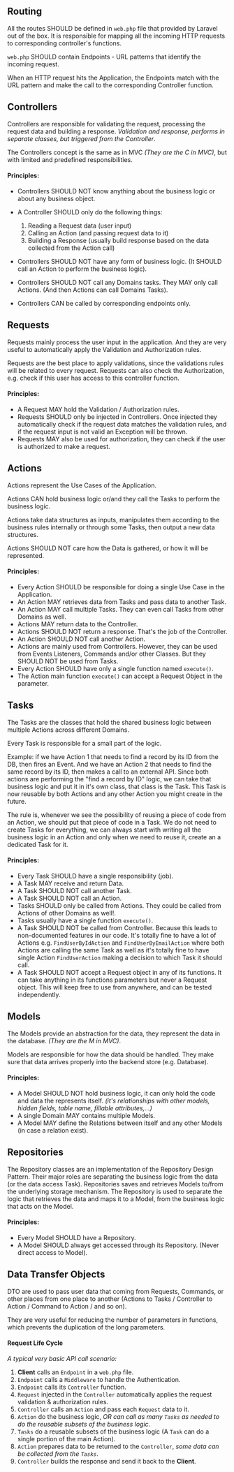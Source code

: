 ## Routing

All the routes SHOULD be defined in `web.php` file that provided by Laravel out of the box. It is responsible for mapping all the incoming HTTP requests to corresponding controller's functions. 

`web.php` SHOULD contain Endpoints - URL patterns that identify the incoming request.

When an HTTP request hits the Application, the Endpoints match with the URL pattern and make the call to the corresponding Controller function.



## Controllers

Controllers are responsible for validating the request, processing the request data and building a response. *Validation and response, performs in separate classes, but triggered from the Controller*.

The Controllers concept is the same as in MVC *(They are the C in MVC)*, but with limited and predefined responsibilities.

#### Principles:
- Controllers SHOULD NOT know anything about the business logic or about any business object.

- A Controller SHOULD only do the following things:
   1. Reading a Request data (user input)
   2. Calling an Action (and passing request data to it)
   3. Building a Response (usually build response based on the data collected from the Action call)
   
- Controllers SHOULD NOT have any form of business logic. (It SHOULD call an Action to perform the business logic).

- Controllers SHOULD NOT call any Domains tasks. They MAY only call Actions. (And then Actions can call Domains Tasks).

- Controllers CAN be called by corresponding endpoints only.




## Requests

Requests mainly process the user input in the application. And they are very useful to automatically apply the Validation and Authorization rules.

Requests are the best place to apply validations, since the validations rules will be related to every request.
Requests can also check the Authorization, e.g. check if this user has access to this controller function.

#### Principles:
- A Request MAY hold the Validation / Authorization rules.
- Requests SHOULD only be injected in Controllers. Once injected they automatically check if the request data matches the validation rules, and if the request input is not valid an Exception will be thrown.
- Requests MAY also be used for authorization, they can check if the user is authorized to make a request.



## Actions

Actions represent the Use Cases of the Application.

Actions CAN hold business logic or/and they call the Tasks to perform the business logic.

Actions take data structures as inputs, manipulates them according to the business rules internally or through some Tasks, then output a new data structures.

Actions SHOULD NOT care how the Data is gathered, or how it will be represented.

#### Principles:
- Every Action SHOULD be responsible for doing a single Use Case in the Application.
- An Action MAY retrieves data from Tasks and pass data to another Task.
- An Action MAY call multiple Tasks. They can even call Tasks from other Domains as well.
- Actions MAY return data to the Controller.
- Actions SHOULD NOT return a response. That's the job of the Controller.
- An Action SHOULD NOT call another Action.
- Actions are mainly used from Controllers. However, they can be used from Events Listeners, Commands and/or other Classes. But they SHOULD NOT be used from Tasks.
- Every Action SHOULD have only a single function named `execute()`.
- The Action main function `execute()` can accept a Request Object in the parameter.



## Tasks

The Tasks are the classes that hold the shared business logic between multiple Actions across different Domains.

Every Task is responsible for a small part of the logic.

Example: if we have Action 1 that needs to find a record by its ID from the DB, then fires an Event.
And we have an Action 2 that needs to find the same record by its ID, then makes a call to an external API.
Since both actions are performing the "find a record by ID" logic, we can take that business logic and put it in it's own class, that class is the Task. This Task is now reusable by both Actions and any other Action you might create in the future.

The rule is, whenever we see the possibility of reusing a piece of code from an Action, we should put that piece of code in a Task. We do not need to create Tasks for everything, we can always start with writing all the business logic in an Action and only when we need to reuse it, create an a dedicated Task for it. 

#### Principles:
- Every Task SHOULD have a single responsibility (job).
- A Task MAY receive and return Data. 
- A Task SHOULD NOT call another Task. 
- A Task SHOULD NOT call an Action. 
- Tasks SHOULD only be called from Actions. They could be called from Actions of other Domains as well!.
- Tasks usually have a single function `execute()`. 
- A Task SHOULD NOT be called from Controller. Because this leads to non-documented features in our code. It's totally fine to have a lot of Actions e.g.  `FindUserByIdAction` and `FindUserByEmailAction` where both Actions are calling the same Task as well as it's totally fine to have single Action `FindUserAction` making a decision to which Task it should call.
- A Task SHOULD NOT accept a Request object in any of its functions. It can take anything in its functions parameters but never a Request object. This will keep free to use from anywhere, and can be tested independently.



## Models

The Models provide an abstraction for the data, they represent the data in the database. *(They are the M in MVC)*.

Models are responsible for how the data should be handled. They make sure that data arrives properly into the backend store (e.g. Database).

#### Principles:
- A Model SHOULD NOT hold business logic, it can only hold the code and data the represents itself. *(it's relationships with other models, hidden fields, table name, fillable attributes,...)*
- A single Domain MAY contains multiple Models.
- A Model MAY define the Relations between itself and any other Models (in case a relation exist).



## Repositories

The Repository classes are an implementation of the Repository Design Pattern.
Their major roles are separating the business logic from the data (or the data access Task).
Repositories saves and retrieves Models to/from the underlying storage mechanism.
The Repository is used to separate the logic that retrieves the data and maps it to a Model, from the business logic that acts on the Model.

#### Principles:
- Every Model SHOULD have a Repository.
- A Model SHOULD always get accessed through its Repository. (Never direct access to Model).



## Data Transfer Objects

DTO are used to pass user data that coming from Requests, Commands, or other places from one place to another (Actions to Tasks / Controller to Action / Command to Action / and so on).

They are very useful for reducing the number of parameters in functions, which prevents the duplication of the long parameters.



#### Request Life Cycle

*A typical very basic API call scenario:*

1. **Client** calls an `Endpoint` in a `web.php` file.
2. `Endpoint` calls a `Middleware` to handle the Authentication.
3. `Endpoint` calls its `Controller` function.
4. `Request` injected in the `Controller` automatically applies the request validation & authorization rules.
5. `Controller` calls an `Action` and pass each `Request` data to it.
6. `Action` do the business logic, *OR can call as many `Tasks` as needed to do the reusable subsets of the business logic*.
7. `Tasks` do a reusable subsets of the business logic (A `Task` can do a single portion of the main Action).
8. `Action` prepares data to be returned to the `Controller`, *some data can be collected from the `Tasks`*.
9. `Controller` builds the response and send it back to the **Client**.
